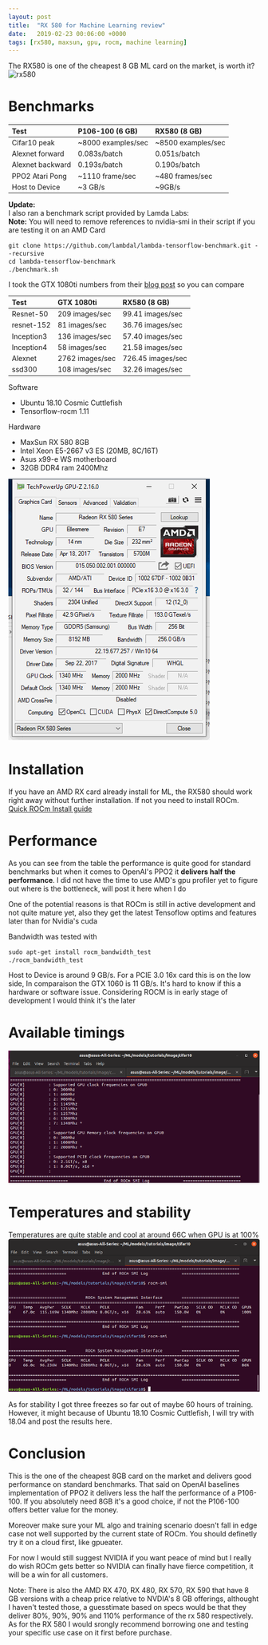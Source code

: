 ```yaml
---
layout: post
title:  "RX 580 for Machine Learning review"
date:   2019-02-23 00:06:00 +0000
tags: [rx580, maxsun, gpu, rocm, machine learning]
---
```


The RX580 is one of the cheapest 8 GB ML card on the market, is worth it?
![rx580](/assets/rx580/rx580.jpg) <br>

# Benchmarks

| Test        	   | P106-100 (6 GB)    | RX580 (8 GB) 				|
|:-----------------|:-------------------|:--------------------------|
| Cifar10 peak     | ~8000 examples/sec | ~8500 examples/sec        |
| Alexnet forward  | 0.083s/batch	    | 0.051s/batch              |
| Alexnet backward | 0.193s/batch       | 0.190s/batch              |
| PPO2 Atari Pong  | ~1110 frame/sec    | ~480 frames/sec           |
| Host to Device   | ~3 GB/s           | ~9GB/s           |

**Update:** <br>
I also ran a benchmark script provided by Lamda Labs: <br>
**Note:** You will need to remove references to nvidia-smi in their script if you are testing it on an AMD Card
```shell
git clone https://github.com/lambdal/lambda-tensorflow-benchmark.git --recursive
cd lambda-tensorflow-benchmark
./benchmark.sh
```

I took the GTX 1080ti numbers from their [blog post](https://lambdalabs.com/blog/2080-ti-deep-learning-benchmarks/) so you can compare



| Test        	   | GTX 1080ti    		| RX580 (8 GB) 				|
|:-----------------|:-------------------|:--------------------------|
| Resnet-50     |  209 images/sec    | 99.41 images/sec      |
| resnet-152  |  81 images/sec	    | 36.76 images/sec             |
| Inception3 |     136 images/sec  | 57.40 images/sec             |
| Inception4 |     58 images/sec  | 21.58 images/sec             |
| Alexnet |    2762 images/sec   | 726.45 images/sec             |
| ssd300 |   108 images/sec    | 32.26 images/sec             |

Software
*	Ubuntu 18.10 Cosmic Cuttlefish
*	Tensorflow-rocm 1.11

Hardware
*	MaxSun RX 580 8GB
*	Intel Xeon E5-2667 v3 ES (20MB, 8C/16T)
*	Asus x99-e WS motherboard
*	32GB DDR4 ram 2400Mhz


![gpu-z](/assets/rx580/RX580_GPU-Z.gif)

# Installation
If you have an AMD RX card already install for ML, the RX580 should work right away without further installation.
If not you need to install ROCm.
[Quick ROCm Install guide](/Install-ROCM-Machine-Learning-AMD-GPU)

# Performance
As you can see from the table the performance is quite good for standard benchmarks but when it comes to OpenAI's PPO2 it **delivers half the performance**. I did not have the time to use AMD's gpu profiler yet to figure out where is the bottleneck, will post it here when I do

One of the potential reasons is that ROCm is still in active development and not quite mature yet, also they get the latest Tensoflow optims and features later than for Nvidia's cuda


Bandwidth was tested with
```
sudo apt-get install rocm_bandwidth_test
./rocm_bandwidth_test
```

Host to Device is around 9 GB/s. For a PCIE 3.0 16x card this is on the low side, In comparaison the GTX 1060 is 11 GB/s. It's hard to know if this a hardware or software issue. Considering ROCM is in early stage of development I would think it's the later


# Available timings
![speeds](/assets/rx580/rocm_speed.png)

# Temperatures and stability
Temperatures are quite stable and cool at around 66C when GPU is at 100%
![rocm-smi](/assets/rx580/rocm-smi.png)

As for stability I got three freezes so far out of maybe 60 hours of training. However, it might because of Ubuntu 18.10 Cosmic Cuttlefish, I will try with 18.04 and post the results here. 

# Conclusion
This is the one of the cheapest 8GB card on the market and delivers good performance on standard benchmarks.
That said on OpenAI baselines implementation of PPO2 it delivers less the half the performance of a P106-100.
If you absolutely need 8GB it's a good choice, if not the P106-100 offers better value for the money.

Moreover make sure your ML algo and training scenario doesn't fall in edge case not well supported by the current state of ROCm.
You should definetly try it on a cloud first, like gpueater.

For now I would still suggest NVIDIA if you want peace of mind but I really do wish ROCm gets better so NVIDIA can finally have fierce competition, it will be a win for all customers.

Note:
There is also the AMD RX 470, RX 480, RX 570, RX 590 that have 8 GB versions with a cheap price relative to NVDIA's 8 GB offerings, althought I haven't tested those, a guesstimate based on specs would be that they deliver 80%, 90%, 90% and 110% performance of the rx 580 respectively. As for the RX 580 I would srongly recommend borrowing one and testing your specific use case on it first before purchase.

